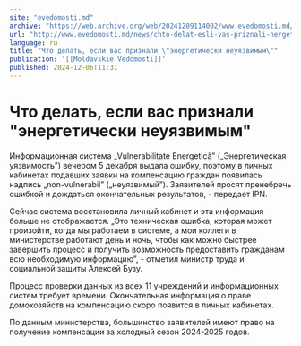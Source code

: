 ```yaml
---
site: "evedomosti.md"
archive: "https://web.archive.org/web/20241209114002/www.evedomosti.md/news/chto-delat-esli-vas-priznali-nergeticheski-neuyazvimym"
url: "http://www.evedomosti.md/news/chto-delat-esli-vas-priznali-nergeticheski-neuyazvimym"
language: ru
title: "Что делать, если вас признали \"энергетически неуязвимым\""
publication: '[[Moldavskie Vedomosti]]'
published: 2024-12-06T11:31
---
```


# Что делать, если вас признали "энергетически неуязвимым"

Информационная система „Vulnerabilitate Energetică” („Энергетическая уязвимость”) вечером 5 декабря выдала ошибку, поэтому в личных кабинетах подавших заявки на компенсацию граждан появилась надпись „non-vulnerabil” („неуязвимый”). Заявителей просят пренебречь ошибкой и дождаться окончательных результатов, - передает IPN.

Сейчас система восстановила личный кабинет и эта информация больше не отображается. „Это техническая ошибка, которая может произойти, когда мы работаем в системе, а мои коллеги в министерстве работают день и ночь, чтобы как можно быстрее завершить процесс и получить возможность предоставить гражданам всю необходимую информацию”, - отметил министр труда и социальной защиты Алексей Бузу.

Процесс проверки данных из всех 11 учреждений и информационных систем требует времени. Окончательная информация о праве домохозяйств на компенсацию скоро появится в личных кабинетах.

По данным министерства, большинство заявителей имеют право на получение компенсации за холодный сезон 2024-2025 годов.